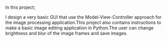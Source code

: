 In this project;

I design a very basic GUI that use the Model-View-Controller approach for the image processing application.This project also contains instructions to make 
a basic image editing application in Python.The user can change brightness and blur of the image frames and save images. 



